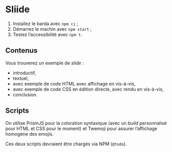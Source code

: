 # Sliide

1. Installez le barda avec `npm ci` ;
2. Démarrez le machin avec `npm start` ;
3. Testez l’accessibilité avec `npm t`.

## Contenus

Vous trouverez un exemple de _slide_ :

* introductif,
* textuel,
* avec exemple de code HTML avec affichage en vis-à-vis,
* avec exemple de code CSS en édition directe, avec rendu en vis-à-vis,
* conclusion.

## Scripts

On utilise PrismJS pour la coloration syntaxique (avec un _build_ personnalisé pour HTML et CSS pour le moment) et Twemoji pour assurer l’affichage homogène des emojis.

Ces deux scripts devraient être chargés via NPM (`@todo`).

